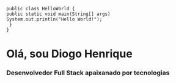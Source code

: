 `public class HelloWorld {` <br>
    `public static void main(String[] args)`<br>
      `System.out.println("Hello World!");`<br>
 ` }` <br>
`}`
<h1>Olá, sou Diogo Henrique</h1>
<h3>Desenvolvedor Full Stack apaixanado por tecnologias</h3>
